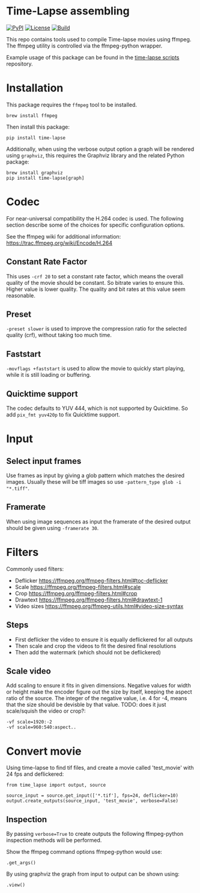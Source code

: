 Time-Lapse assembling
=====================

[![PyPI](https://img.shields.io/pypi/v/time-lapse)](https://pypi.org/project/time-lapse/)
[![License](https://img.shields.io/github/license/153957/time-lapse)](https://github.com/153957/time-lapse/blob/master/LICENSE)
[![Build](https://img.shields.io/github/workflow/status/153957/time-lapse/Run%20tests)](https://github.com/153957/time-lapse/actions)

This repo contains tools used to compile Time-lapse movies using
ffmpeg. The ffmpeg utility is controlled via the ffmpeg-python wrapper.

Example usage of this package can be found in the
[time-lapse scripts](https://github.com/153957/time-lapse-scripts) repository.

Installation
============

This package requires the `ffmpeg` tool to be installed.

    brew install ffmpeg

Then install this package:

    pip install time-lapse

Additionally, when using the verbose output option a graph will be
rendered using `graphviz`, this requires the Graphviz library and the
related Python package:

    brew install graphviz
    pip install time-lapse[graph]

Codec
=====

For near-universal compatibility the H.264 codec is used. The following
section describe some of the choices for specific configuration options.

See the ffmpeg wiki for additional information:
<https://trac.ffmpeg.org/wiki/Encode/H.264>

Constant Rate Factor
--------------------

This uses `-crf 20` to set a constant rate factor, which means the overall
quality of the movie should be constant. So bitrate varies to ensure
this. Higher value is lower quality. The quality and bit rates at this
value seem reasonable.

Preset
------

`-preset slower` is used to improve the compression ratio for the selected
quality (crf), without taking too much time.

Faststart
---------

`-movflags +faststart` is used to allow the movie to quickly start playing,
while it is still loading or buffering.

Quicktime support
-----------------

The codec defaults to YUV 444, which is not supported by Quicktime. So
add `pix_fmt yuv420p` to fix Quicktime support.

Input
=====

Select input frames
-------------------

Use frames as input by giving a glob pattern which matches the desired
images. Usually these will be tiff images so use
`-pattern_type glob -i "*.tiff"`.

Framerate
---------

When using image sequences as input the framerate of the desired output
should be given using `-framerate 30`.

Filters
=======

Commonly used filters:

- Deflicker <https://ffmpeg.org/ffmpeg-filters.html#toc-deflicker>
- Scale <https://ffmpeg.org/ffmpeg-filters.html#scale>
- Crop <https://ffmpeg.org/ffmpeg-filters.html#crop>
- Drawtext <https://ffmpeg.org/ffmpeg-filters.html#drawtext-1>
- Video sizes <https://ffmpeg.org/ffmpeg-utils.html#video-size-syntax>

Steps
-----

- First deflicker the video to ensure it is equally deflickered for
  all outputs
- Then scale and crop the videos to fit the desired final resolutions
- Then add the watermark (which should not be deflickered)

Scale video
-----------

Add scaling to ensure it fits in given dimensions. Negative values for
width or height make the encoder figure out the size by itself, keeping
the aspect ratio of the source. The integer of the negative value, i.e.
4 for -4, means that the size should be devisble by that value. TODO:
does it just scale/squish the video or crop?:

    -vf scale=1920:-2
    -vf scale=960:540:aspect..

Convert movie
=============

Using time-lapse to find tif files, and create a movie called 'test_movie'
with 24 fps and deflickered:

    from time_lapse import output, source

    source_input = source.get_input(['*.tif'], fps=24, deflicker=10)
    output.create_outputs(source_input, 'test_movie', verbose=False)

Inspection
----------

By passing `verbose=True` to create outputs the following ffmpeg-python
inspection methods will be performed.

Show the ffmpeg command options ffmpeg-python would use:

    .get_args()

By using graphviz the graph from input to output can be shown using:

    .view()
